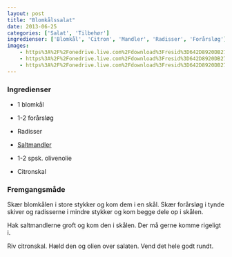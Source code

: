 ```yaml
---
layout: post
title: "Blomkålssalat"
date: 2013-06-25
categories: ['Salat', 'Tilbehør']
ingredienser: ['Blomkål', 'Citron', 'Mandler', 'Radisser', 'Forårsløg']
images:
    - https%3A%2F%2Fonedrive.live.com%2Fdownload%3Fresid%3D642D8920DB2784EE!125993
    - https%3A%2F%2Fonedrive.live.com%2Fdownload%3Fresid%3D642D8920DB2784EE!125994
    - https%3A%2F%2Fonedrive.live.com%2Fdownload%3Fresid%3D642D8920DB2784EE!125996
---
```

### Ingredienser
-   1 blomkål
-   1-2 forårsløg
-   Radisser
-   <a href="/arkiv/2014/12/16/saltmandler/">Saltmandler</a>

-   1-2 spsk. olivenolie
-   Citronskal


### Fremgangsmåde
Skær blomkålen i store stykker og kom dem i en skål. Skær forårsløg i tynde skiver og radisserne i mindre stykker og kom begge dele op i skålen.

Hak saltmandlerne groft og kom den i skålen. Der må gerne komme rigeligt i.

Riv citronskal. Hæld den og olien over salaten. Vend det hele godt rundt.
